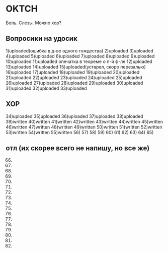 # OKTCH
Боль. Слезы. Можно хор?
## Вопросики на удосик
1)uploaded(ошибка в д-ве одного тождества)
2)uploaded
3)uploaded
4)uploaded
5)uploaded
6)uploaded
7)uploaded
8)uploaded
9)uploaded
10)uploaded
11)uploaded опечатка в теореме о п-й ф-ле
12)uploaded
13)uploaded
14)uploaded
15)uploaded(устарел, скоро перезалью)
16)uploaded
17)uploaded
18)uploaded
19)uploaded
20)uploaded
21)uploaded
22)uploaded
23)uploaded
24)uploaded
25)uploaded
26)uploaded
27)uploaded
28)uploaded
29)uploaded
30)uploaded
31)uploaded
32)uploaded
33)uploaded
## ХОР
34)uploaded
35)uploaded
36)uploaded
37)uploaded
38)uploaded
39)written
40)written
41)written
42)written
43)written
44)written
45)written
46)written
47)written
48)written
49)written
50)written
51)written
52)written
53)written
54)written
55)written
56)
57)
58)
59)
60)
61)
62)
63)
64)
65)
## отл (их скорее всего не напишу, но все же)
66)
67)
68)
69)
70)
71)
72)
73)
74)
75)
76)
77)
78)
79)
80)
81)
82)
